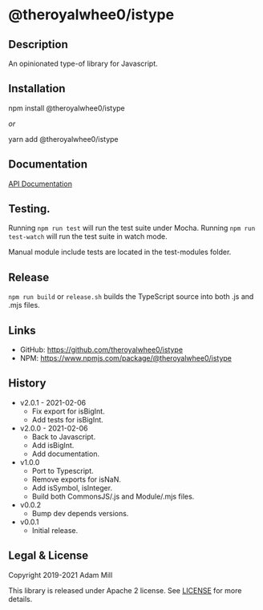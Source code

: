 # @theroyalwhee0/istype

## Description
An opinionated type-of library for Javascript.


## Installation
npm install @theroyalwhee0/istype

*or*

yarn add @theroyalwhee0/istype


## Documentation
[API Documentation](https://theroyalwhee0.github.io/istype/)


## Testing.
Running ```npm run test``` will run the test suite under Mocha. Running ```npm run test-watch``` will run the test suite in watch mode.

Manual module include tests are located in the test-modules folder.


## Release
```npm run build``` or ```release.sh``` builds the TypeScript source into both .js and .mjs files.


## Links
- GitHub: https://github.com/theroyalwhee0/istype
- NPM: https://www.npmjs.com/package/@theroyalwhee0/istype


## History
- v2.0.1 - 2021-02-06
  - Fix export for isBigInt.
  - Add tests for isBigInt.
- v2.0.0 - 2021-02-06
  - Back to Javascript.
  - Add isBigInt.
  - Add documentation.
- v1.0.0
  - Port to Typescript.
  - Remove exports for isNaN.
  - Add isSymbol, isInteger.
  - Build both CommonsJS/.js and Module/.mjs files.
- v0.0.2
  - Bump dev depends versions.
- v0.0.1
  - Initial release.


## Legal & License
Copyright 2019-2021 Adam Mill

This library is released under Apache 2 license. See [LICENSE](https://github.com/theroyalwhee0/istype/blob/master/LICENSE) for more details.
